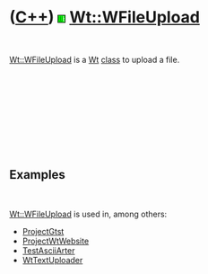 



 

 

 

 

 

([C++](Cpp.htm)) ![Wt](PicWt.png) [Wt::WFileUpload](CppWFileUpload.htm)
=======================================================================

 

[Wt::WFileUpload](CppWFileUpload.htm) is a [Wt](CppWt.htm)
[class](CppClass.htm) to upload a file.

 

 

 

 

 

Examples
--------

 

[Wt::WFileUpload](CppWFileUpload.htm) is used in, among others:

-   [ProjectGtst](ProjectGtst.htm)
-   [ProjectWtWebsite](ProjectWtWebsite.htm)
-   [TestAsciiArter](ToolTestAsciiArter.htm)
-   [WtTextUploader](CppWtTextUploader.htm)

 

 

 

 

 





 



